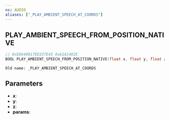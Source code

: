 ```yaml
---
ns: AUDIO
aliases: ["_PLAY_AMBIENT_SPEECH_AT_COORDS"]
---
```

## PLAY_AMBIENT_SPEECH_FROM_POSITION_NATIVE

```c
// 0xED640017ED337E45 0xA1A1402E
BOOL PLAY_AMBIENT_SPEECH_FROM_POSITION_NATIVE(float x, float y, float z, Any* params);
```

```
Old name: _PLAY_AMBIENT_SPEECH_AT_COORDS
```

## Parameters
* **x**:
* **y**:
* **z**:
* **params**:

